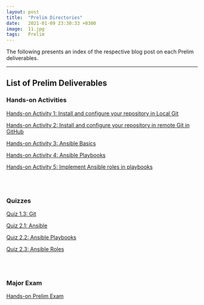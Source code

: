 ```yaml
---
layout: post
title:  "Prelim Directories"
date:   2021-01-09 23:30:33 +0300
image:  11.jpg
tags:   Prelim
---
```

The following presents an index of the respective blog post on each Prelim deliverables.

***

## List of Prelim Deliverables

### Hands-on Activities

<p><a href="https://jpcabral-tip.github.io/hands-on-act-1/">Hands-on Activity 1: Install and configure your repository in Local Git</a></p>

<p><a href="https://jpcabral-tip.github.io/hands-on-act-2/">Hands-on Activity 2: Install and configure your repository in remote Git in GitHub</a></p>

<p><a href="https://jpcabral-tip.github.io/hands-on-act-3/">Hands-on Activity 3: Ansible Basics</a></p>

<p><a href="https://jpcabral-tip.github.io/hands-on-act-4/">Hands-on Activity 4: Ansible Playbooks</a></p>

<p><a href="https://jpcabral-tip.github.io/hands-on-act-5/">Hands-on Activity 5: Implement Ansible roles in playbooks</a></p>

<br>
<br>

### Quizzes

<p><a href="https://jpcabral-tip.github.io/quiz13/">Quiz 1.3: Git</a></p>

<p><a href="https://jpcabral-tip.github.io/quiz21/">Quiz 2.1: Ansible</a></p>

<p><a href="https://jpcabral-tip.github.io/quiz22/">Quiz 2.2: Ansible Playbooks</a></p>

<p><a href="https://jpcabral-tip.github.io/quiz23/">Quiz 2.3: Ansible Roles</a></p>

<br>
<br>

### Major Exam

<p><a href="https://jpcabral-tip.github.io/prelim-exam/">Hands-on Prelim Exam</a></p>